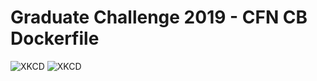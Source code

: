 # Graduate Challenge 2019 - CFN CB Dockerfile

![XKCD](https://imgs.xkcd.com/comics/impostor.png)
![XKCD](https://imgs.xkcd.com/comics/students.png)
